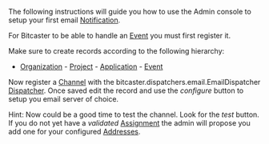 The following instructions will guide you how to use the Admin console to setup your first email [Notification](notification).

For Bitcaster to be able to handle an [Event](event) you must first register it.

Make sure to create records according to the following hierarchy:

- [Organization](organization)
      - [Project](project)
        - [Application](application)
            - [Event](event)

Now register a [Channel](channel) with the bitcaster.dispatchers.email.EmailDispatcher [Dispatcher](dispatcher).
Once saved edit the record and use the *configure* button to setup you email server of choice.

Hint: Now could be a good time to test the channel. Look for the *test* button. If you do not yet have a
_validated_ [Assignment](assignment) the admin will propose you add one for your configured [Addresses](address).